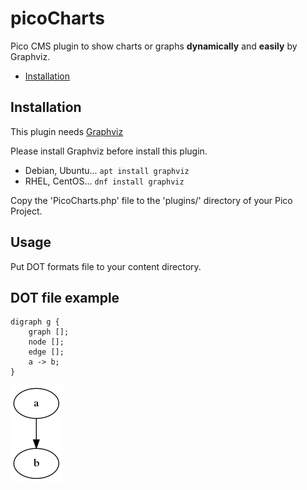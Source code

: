 # picoCharts
Pico CMS plugin to show charts or graphs **dynamically** and **easily** by Graphviz.

* [Installation](#installation)

## Installation
This plugin needs [Graphviz](https://graphviz.org/)

Please install Graphviz before install this plugin. 

* Debian, Ubuntu... `apt install graphviz`
* RHEL, CentOS...   `dnf install graphviz`

Copy the 'PicoCharts.php' file to the 'plugins/' directory of your Pico Project.

## Usage

Put DOT formats file to your content directory.

## DOT file example

```
digraph g {
    graph [];
    node [];
    edge [];
    a -> b;
}
```

![example](example.dot.png)
